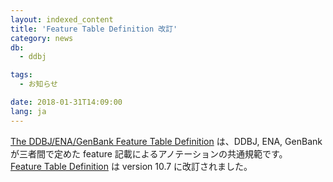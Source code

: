 ```yaml
---
layout: indexed_content
title: 'Feature Table Definition 改訂'
category: news
db:
  - ddbj

tags:
  - お知らせ

date: 2018-01-31T14:09:00
lang: ja
---
```


<p><a href="/FT/full_index.html">The DDBJ/ENA/GenBank Feature Table Definition</a> は、DDBJ, ENA, GenBank が三者間で定めた feature 記載によるアノテーションの共通規範です。<br><a href="/FT/full_index.html">Feature Table Definition</a> は version 10.7 に改訂されました。</p>
